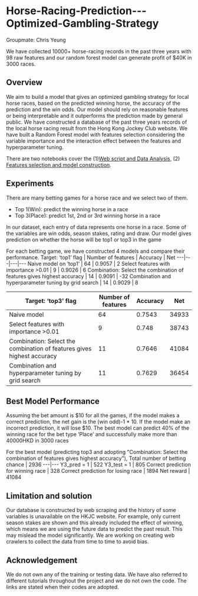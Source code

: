 # Horse-Racing-Prediction---Optimized-Gambling-Strategy
Groupmate: Chris Yeung

We have collected 10000+ horse-racing records in the past three years with 98 raw features and our random forest model can generate profit of $40K in 3000 races.

## Overview
We aim to build a model that gives an optimized gambling strategy for local horse races, based on the predicted winning horse, the accuracy of the prediction and the win odds. Our model should rely on reasonable features or being interpretable and it outperforms the prediction made by general public. We have constructed a database of the past three years records of the local horse racing result from the Hong Kong Jockey Club website. We have built a Random Forest model with features selection considering the variable importance and the interaction effect between the features and hyperparameter tuning.

There are two notebooks cover the (1)[Web script and Data Analysis](https://github.com/Christy-Lo/Horse-Racing-Prediction---Optimized-Gambling-Strategy/blob/main/Web%20scrap%20and%20EDA.ipynb), (2) [Features selection and model construction](https://github.com/Christy-Lo/Horse-Racing-Prediction---Optimized-Gambling-Strategy/blob/main/Feature%20selection%20and%20model%20comparison.ipynb).

## Experiments
There are many betting games for a horse race and we select two of them.
- Top 1(Win): predict the winning horse in a race
- Top 3(Place): predict 1st, 2nd or 3rd winning horse in a race

In our dataset, each entry of data represents one horse in a race. Some of the variables are win odds, season stakes, rating and draw. Our model gives prediction on whether the horse will be top1 or top3 in the game

For each betting game, we have constructed 4 models and compare their performance.
Target: ‘top1’ flag | Number of features | Accuracy | Net
---|---|---|---
Naive model on ‘top1’ | 64 | 0.9057 | 2
Select features with importance >0.01 | 9 | 0.9026 | 6
Combination: Select the combination of features gives highest accuracy | 14 | 0.9091 | -32
Combination and hyperparameter tuning by grid search | 14 | 0.9029 | 8

Target: ‘top3’ flag | Number of features | Accuracy | Net
---|---|---|---
Naive model  | 64 | 0.7543 | 34933
Select features with importance >0.01 | 9 | 0.748 | 38743
Combination: Select the combination of features gives highest accuracy | 11 | 0.7646 | 41084
Combination and hyperparameter tuning by grid search | 11 | 0.7629 | 36454

## Best Model Performance
Assuming the bet amount is $10 for all the games, if the model makes a correct prediction, the net gain is the (win odd)-1 * 10. If the model make an incorrect prediction, it will lose $10. The best model can predict 40% of the winning race for the bet type ‘Place’ and successfully make more than 40000HKD in 3000 races

For the best model (predicting top3 and adopting "Combination: Select the combination of features gives highest accuracy"),
Total number of betting chance | 2936
---|---
Y3_pred = 1 | 522
Y3_test = 1 | 805
Correct prediction for winning race | 328
Correct prediction for losing race | 1894
Net reward | 41084

## Limitation and solution
Our database is constructed by web scraping and the history of some variables is unavailable on the HKJC website. For example, only current season stakes are shown and this already included the effect of winning, which means we are using the future data to predict the past result. This may mislead the model significantly. We are working on creating web crawlers to collect the data from time to time to avoid bias.

## Acknowledgement
We do not own any of the training or testing data. We have also referred to different tutorials throughout the project and we do not own the code. The links are stated when their codes are adopted.
